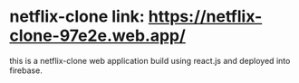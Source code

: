 # netflix-clone link: https://netflix-clone-97e2e.web.app/
this is a netflix-clone web application build using react.js and deployed into firebase.

